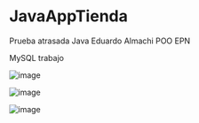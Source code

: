 # JavaAppTienda
Prueba atrasada Java Eduardo Almachi POO EPN

MySQL trabajo

![image](https://github.com/edusebass/JavaAppTienda/assets/108561115/c9005edb-74e4-4027-ac8c-a5ee4b87279d)

![image](https://github.com/edusebass/JavaAppTienda/assets/108561115/9066693c-6957-4d14-a93a-565a1111c8f4)

![image](https://github.com/edusebass/JavaAppTienda/assets/108561115/3876c3fa-f6ae-4d95-b7ef-39c53284692e)
